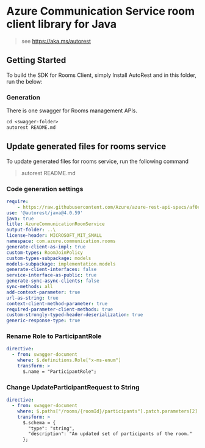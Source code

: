 # Azure Communication Service room client library for Java

> see https://aka.ms/autorest

## Getting Started
To build the SDK for Rooms Client, simply Install AutoRest and in this folder, run the below:

### Generation
There is one swagger for Rooms management APIs.

```ps
cd <swagger-folder>
autorest README.md
```

## Update generated files for rooms service
To update generated files for rooms service, run the following command

> autorest README.md

### Code generation settings
``` yaml
require:
    - https://raw.githubusercontent.com/Azure/azure-rest-api-specs/af0e925f435eed808cfa0168057405a43991c7ab/specification/communication/data-plane/Rooms/readme.md
use: '@autorest/java@4.0.59'
java: true
title: AzureCommunicationRoomService
output-folder: ..\
license-header: MICROSOFT_MIT_SMALL
namespace: com.azure.communication.rooms
generate-client-as-impl: true
custom-types: RoomJoinPolicy
custom-types-subpackage: models
models-subpackage: implementation.models
generate-client-interfaces: false
service-interface-as-public: true
generate-sync-async-clients: false
sync-methods: all
add-context-parameter: true
url-as-string: true
context-client-method-parameter: true
required-parameter-client-methods: true
custom-strongly-typed-header-deserialization: true
generic-response-type: true
```
 
### Rename Role to ParticipantRole
```yaml
directive:
  - from: swagger-document
    where: $.definitions.Role["x-ms-enum"]
    transform: >
      $.name = "ParticipantRole";
```

### Change UpdateParticipantRequest to String
```yaml
directive:
  - from: swagger-document
    where: $.paths["/rooms/{roomId}/participants"].patch.parameters[2]
    transform: >
      $.schema = {
        "type": "string",
        "description": "An updated set of participants of the room."
      };
```
